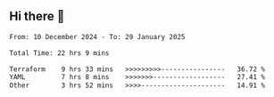 ## Hi there 👋

<!-- TECHNOLOGIES:START -->
<!-- TECHNOLOGIES:END -->

<!--START_SECTION:waka-->

```txt
From: 10 December 2024 - To: 29 January 2025

Total Time: 22 hrs 9 mins

Terraform    9 hrs 33 mins   >>>>>>>>>----------------   36.72 %
YAML         7 hrs 8 mins    >>>>>>>------------------   27.41 %
Other        3 hrs 52 mins   >>>>---------------------   14.91 %
```

<!--END_SECTION:waka-->

